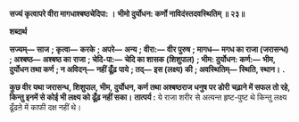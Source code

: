 **सज्यं कृत्वापरे वीरा मागधाश्बष्ठचेदिपा: ।** **भीमो दुर्योधन: कर्णो नाविदंस्तदवस्थितिम् ॥ २३॥** 

**शब्दार्थ** 

**सज्यम्—** **साज** **; कृत्वा—** **करके** **; अपरे—** **अन्य** **; वीरा:—** **वीर पुरुष** **; मागध—** **मगध का राजा (जरासन्ध)** **; अश्बष्ठ—** **अश्बष्ठ का** **राजा** **; चेदि-पा:—** **चेदि का शासक (शिशुपाल)** **; भीम: दुर्योधन: कर्ण:—** **भीम, दुर्योधन तथा कर्ण** **; न अविदन्—** **नहीं ढूँढ़** **पाये** **; तद्—** **इस (लक्ष्य) की** **; अवस्थितिम्—** **स्थिति, स्थान।** **.** 

**कुछ वीर यथा जरासन्ध, शिशुपाल, भीम, दुर्योधन, कर्ण तथा अश्बष्ठराज धनुष पर डोरी** **चढ़ाने में सफल तो रहे, किन्तु इनमें से कोई भी लक्ष्य को ढूँढ़ नहीं सका।** **तात्पर्य :** ये राजा शरीर से अत्यन्त हृष्ट-पुष्ट थे किन्तु लक्ष्य ढूँढऩे में काफी दक्ष नहीं थे।  